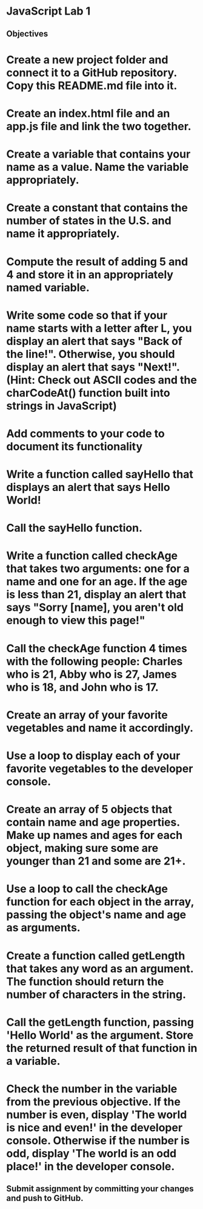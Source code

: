 # JavaScript Lab 1

## Objectives

# Create a new project folder and connect it to a GitHub repository. Copy this README.md file into it.

# Create an index.html file and an app.js file and link the two together.

# Create a variable that contains your name as a value. Name the variable appropriately.

# Create a constant that contains the number of states in the U.S. and name it appropriately.

# Compute the result of adding 5 and 4 and store it in an appropriately named variable.

# Write some code so that if your name starts with a letter after L, you display an alert that says "Back of the line!". Otherwise, you should display an alert that says "Next!". (Hint: Check out ASCII codes and the charCodeAt() function built into strings in JavaScript)

# Add comments to your code to document its functionality

# Write a function called sayHello that displays an alert that says Hello World!

# Call the sayHello function.

# Write a function called checkAge that takes two arguments: one for a name and one for an age. If the age is less than 21, display an alert that says "Sorry [name], you aren't old enough to view this page!"

# Call the checkAge function 4 times with the following people: Charles who is 21, Abby who is 27, James who is 18, and John who is 17.

# Create an array of your favorite vegetables and name it accordingly.

# Use a loop to display each of your favorite vegetables to the developer console.

# Create an array of 5 objects that contain name and age properties. Make up names and ages for each object, making sure some are younger than 21 and some are 21+.

# Use a loop to call the checkAge function for each object in the array, passing the object's name and age as arguments.

# Create a function called getLength that takes any word as an argument. The function should return the number of characters in the string.

# Call the getLength function, passing 'Hello World' as the argument. Store the returned result of that function in a variable.

# Check the number in the variable from the previous objective. If the number is even, display 'The world is nice and even!' in the developer console. Otherwise if the number is odd, display 'The world is an odd place!' in the developer console.

## Submit assignment by committing your changes and push to GitHub.
